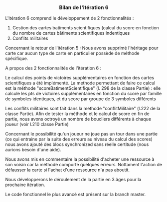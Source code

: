 <h3 align="center"> Bilan de l'itération 6 </h3>


L'itération 6 comprend le développement de 2 fonctionnalités :
 1) Gestion des cartes batîments scientifiques (calcul du score en fonction du nombre de cartes bâtiments scientifiques indentiques
 2) Conflits militaires

Concernant le retour de l'itération 5 :
Nous avons supprimé l'héritage pour carte car aucun type de carte en particulier possède de méthode spécifique.

A propos des 2 fonctionnalités de l'itération 6 : 

Le calcul des points de victoires supplémentaires en fonction des cartes scientifiques a été implémenté.
La methode permettant de faire ce calcul est la méthode "scoreBatimentScientifique" (l. 298 de la classe Partie) :
elle calcule les pts de victoires supplémentaires en fonction du score par famille de symboles identiques, et du score par groupe de 3 symboles différents

Les conflits militaires sont fait dans la methode "conflitMilitaire" (l.222 de la classe Partie). Afin de tester la méthode et le calcul de score en fin de partie, nous avons octroyé un nombre de boucliers différents à chaque joueur (voir l.210 classe Partie)

Concernant le possibilité qu'un joueur ne joue pas un tour dans une partie (ce qui entraine par la suite des erreurs au niveau du calcul des scores) nous avons ajouté des blocs synchronized sans réelle certitude (nous aurions besoin d'une aide).

Nous avons mis en commentaire la possibilité d'acheter une ressource à son voisin car la méthode comporte quelques erreurs. Nottament l'action de défausser la carte si l'achat d'une ressource n'a pas aboutit.

Nous développerons le déroulement de la partie en 3 âges pour la prochaine itération.

Le code fonctionnel le plus avancé est présent sur la branch master.
